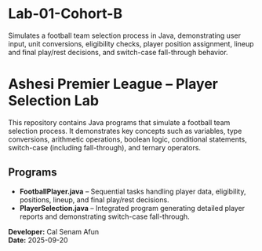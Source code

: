 # Lab-01-Cohort-B
Simulates a football team selection process in Java, demonstrating user input, unit conversions, eligibility checks, player position assignment, lineup and final play/rest decisions, and switch-case fall-through behavior.

# Ashesi Premier League – Player Selection Lab

This repository contains Java programs that simulate a football team selection process. It demonstrates key concepts such as variables, type conversions, arithmetic operations, boolean logic, conditional statements, switch-case (including fall-through), and ternary operators.

## Programs
- **FootballPlayer.java** – Sequential tasks handling player data, eligibility, positions, lineup, and final play/rest decisions.  
- **PlayerSelection.java** – Integrated program generating detailed player reports and demonstrating switch-case fall-through.

**Developer:** Cal Senam Afun  
**Date:** 2025-09-20
